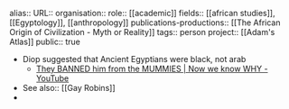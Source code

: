 alias::
URL::
organisation::
role:: [[academic]] 
fields:: [[african studies]], [[Egyptology]], [[anthropology]] 
publications-productions:: [[The African Origin of Civilization - Myth or Reality]]
tags:: person
project:: [[Adam's Atlas]] 
public:: true

- Diop suggested that Ancient Egyptians were black, not arab
	- [They BANNED him from the MUMMIES | Now we know WHY - YouTube](https://www.youtube.com/watch?v=DFNrKvRYq_w)
- See also:: [[Gay Robins]]
-